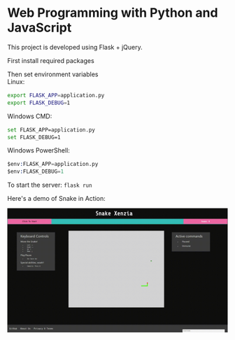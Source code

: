 # Web Programming with Python and JavaScript

This project is developed using Flask + jQuery.

First install required packages

Then set environment variables  
Linux:

``` bash
export FLASK_APP=application.py
export FLASK_DEBUG=1
```

Windows CMD:

``` bash
set FLASK_APP=application.py
set FLASK_DEBUG=1
```

Windows PowerShell:

``` s
$env:FLASK_APP=application.py
$env:FLASK_DEBUG=1
```

To start the server: `flask run`

Here's a demo of Snake in Action:

![Snake Xenzia](/static/img/demo.gif)
